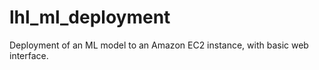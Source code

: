 # lhl_ml_deployment
 Deployment of an ML model to an Amazon EC2 instance, with basic web interface.
